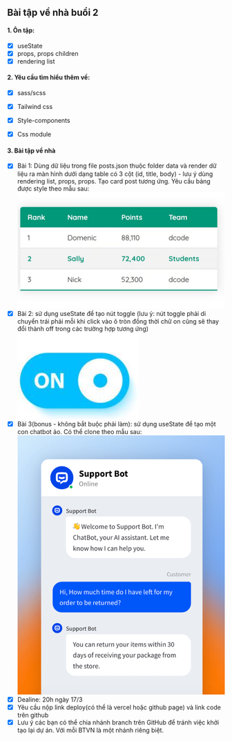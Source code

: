 ## Bài tập về nhà buổi 2

#### 1. Ôn tập:
- [x] useState
- [x] props, props children
- [x] rendering list

#### 2. Yêu cầu tìm hiểu thêm về:
- [x] sass/scss
- [x] Tailwind css
- [x] Style-components
- [x] Css module


#### 3. Bài tập về nhà
- [x] Bài 1: Dùng dữ liệu trong file posts.json thuộc folder data và render dữ liệu ra màn hình dưới dạng table có 3 cột (id, title, body) - lưu ý dùng rendering list, props, props. Tạo card post tương ứng. Yêu cầu bảng được style theo mẫu sau:
    ![alt text](./ex1.png)
- [x] Bài 2: sử dụng useState để tạo nút toggle (lưu ý: nút toggle phải di chuyển trái phải mỗi khi click vào ô tròn đồng thời chữ on cũng sẽ thay đổi thành off trong các trường hợp tương ứng)
    ![alt text](./ex2.png)
- [x] Bài 3(bonus - không bắt buộc phải làm): sử dụng useState để tạo một con chatbot ảo. Có thể clone theo mẫu sau:
    ![alt text](./ex3.png)
- [x] Dealine: 20h ngày 17/3
- [x] Yêu cầu nộp link deploy(có thể là vercel hoặc github page) và link code trên github
- [x] Lưu ý các bạn có thể chia nhánh branch trên GitHub để tránh việc khởi tạo lại dự án. Với mỗi BTVN là một nhánh riêng biệt. 

